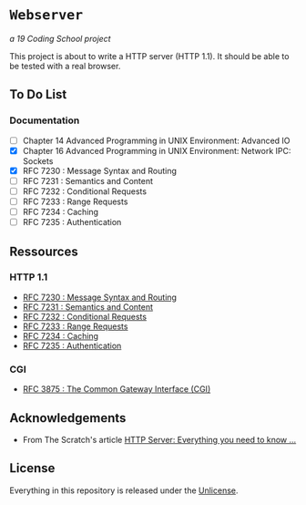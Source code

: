 # ```Webserver```
*a 19 Coding School project*

This project is about to write a HTTP server (HTTP 1.1). It should be able
to be tested with a real browser.

## To Do List

### Documentation

- [ ] Chapter 14 Advanced Programming in UNIX Environment: Advanced IO
- [x] Chapter 16 Advanced Programming in UNIX Environment: Network IPC: Sockets
- [x] RFC 7230 : Message Syntax and Routing
- [ ] RFC 7231 : Semantics and Content
- [ ] RFC 7232 : Conditional Requests
- [ ] RFC 7233 : Range Requests
- [ ] RFC 7234 : Caching
- [ ] RFC 7235 : Authentication

## Ressources

### HTTP 1.1

 - [ RFC 7230 : Message Syntax and Routing](https://www.rfc-editor.org/rfc/rfc7230.html)
 - [ RFC 7231 : Semantics and Content](https://www.rfc-editor.org/rfc/rfc7231.html)
 - [ RFC 7232 : Conditional Requests](https://www.rfc-editor.org/rfc/rfc7232.html)
 - [ RFC 7233 : Range Requests](https://www.rfc-editor.org/rfc/rfc7233.html)
 - [ RFC 7234 : Caching](https://www.rfc-editor.org/rfc/rfc7234.html)
 - [ RFC 7235 : Authentication](https://www.rfc-editor.org/rfc/rfc7235.html)

### CGI

 - [ RFC 3875 :  The Common Gateway Interface (CGI)](https://www.rfc-editor.org/rfc/rfc3875)

## Acknowledgements

 - From The Scratch's article [HTTP Server: Everything you need to know ...](https://medium.com/from-the-scratch/http-server-what-do-you-need-to-know-to-build-a-simple-http-server-from-scratch-d1ef8945e4fa)
## License

Everything in this repository is released under the [Unlicense](https://github.com/tderwedu/42cursus/blob/main/LICENSE).
